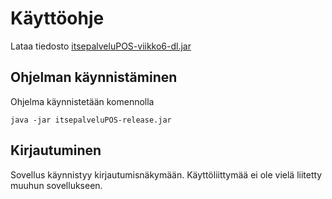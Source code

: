 # Käyttöohje

Lataa tiedosto [itsepalveluPOS-viikko6-dl.jar](https://github.com/villeheikkila/itsepalveluPOS/releases/tag/1.0)

## Ohjelman käynnistäminen

Ohjelma käynnistetään komennolla 

```
java -jar itsepalveluPOS-release.jar
```

## Kirjautuminen

Sovellus käynnistyy kirjautumisnäkymään. Käyttöliittymää ei ole vielä liitetty muuhun sovellukseen.